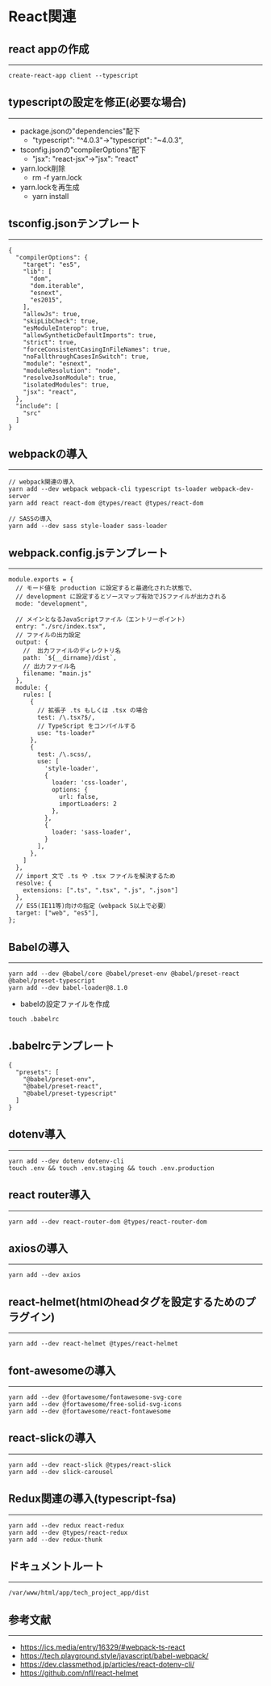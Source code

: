 # React関連

## react appの作成
***
```
create-react-app client --typescript
```

## typescriptの設定を修正(必要な場合)
***
- package.jsonの"dependencies"配下
  - "typescript": "^4.0.3"→"typescript": "~4.0.3",
- tsconfig.jsonの"compilerOptions"配下
  - "jsx": "react-jsx"→"jsx": "react"
- yarn.lock削除
  - rm -f yarn.lock
- yarn.lockを再生成
  - yarn install


## tsconfig.jsonテンプレート
***
```
{
  "compilerOptions": {
    "target": "es5",
    "lib": [
      "dom",
      "dom.iterable",
      "esnext",
      "es2015",
    ],
    "allowJs": true,
    "skipLibCheck": true,
    "esModuleInterop": true,
    "allowSyntheticDefaultImports": true,
    "strict": true,
    "forceConsistentCasingInFileNames": true,
    "noFallthroughCasesInSwitch": true,
    "module": "esnext",
    "moduleResolution": "node",
    "resolveJsonModule": true,
    "isolatedModules": true,
    "jsx": "react",
  },
  "include": [
    "src"
  ]
}
```

## webpackの導入
***
```
// webpack関連の導入
yarn add --dev webpack webpack-cli typescript ts-loader webpack-dev-server
yarn add react react-dom @types/react @types/react-dom

// SASSの導入
yarn add --dev sass style-loader sass-loader
```

## webpack.config.jsテンプレート
***
```
module.exports = {
  // モード値を production に設定すると最適化された状態で、
  // development に設定するとソースマップ有効でJSファイルが出力される
  mode: "development",

  // メインとなるJavaScriptファイル（エントリーポイント）
  entry: "./src/index.tsx",
  // ファイルの出力設定
  output: {
    //  出力ファイルのディレクトリ名
    path: `${__dirname}/dist`,
    // 出力ファイル名
    filename: "main.js"
  },
  module: {
    rules: [
      {
        // 拡張子 .ts もしくは .tsx の場合
        test: /\.tsx?$/,
        // TypeScript をコンパイルする
        use: "ts-loader"
      },
      {
        test: /\.scss/, 
        use: [
          'style-loader',
          {
            loader: 'css-loader',
            options: {
              url: false,
              importLoaders: 2
            },
          },
          {
            loader: 'sass-loader',
          }
        ],
      },
    ]
  },
  // import 文で .ts や .tsx ファイルを解決するため
  resolve: {
    extensions: [".ts", ".tsx", ".js", ".json"]
  },
  // ES5(IE11等)向けの指定（webpack 5以上で必要）
  target: ["web", "es5"],
};
```

## Babelの導入
***

```
yarn add --dev @babel/core @babel/preset-env @babel/preset-react @babel/preset-typescript
yarn add --dev babel-loader@8.1.0
```

- babelの設定ファイルを作成
```
touch .babelrc
```

## .babelrcテンプレート
```
{
  "presets": [
    "@babel/preset-env",
    "@babel/preset-react",
    "@babel/preset-typescript"
  ]
}
```

## dotenv導入
***
```
yarn add --dev dotenv dotenv-cli
touch .env && touch .env.staging && touch .env.production
```

## react router導入
***
```
yarn add --dev react-router-dom @types/react-router-dom
```

## axiosの導入
***
```
yarn add --dev axios
```

## react-helmet(htmlのheadタグを設定するためのプラグイン)
***
```
yarn add --dev react-helmet @types/react-helmet
```

## font-awesomeの導入
***
```
yarn add --dev @fortawesome/fontawesome-svg-core
yarn add --dev @fortawesome/free-solid-svg-icons
yarn add --dev @fortawesome/react-fontawesome
```

## react-slickの導入
***
```
yarn add --dev react-slick @types/react-slick
yarn add --dev slick-carousel
```

## Redux関連の導入(typescript-fsa)
***
```
yarn add --dev redux react-redux
yarn add --dev @types/react-redux
yarn add --dev redux-thunk
```

## ドキュメントルート
***
```
/var/www/html/app/tech_project_app/dist
```

## 参考文献
***
- https://ics.media/entry/16329/#webpack-ts-react
- https://tech.playground.style/javascript/babel-webpack/
- https://dev.classmethod.jp/articles/react-dotenv-cli/
- https://github.com/nfl/react-helmet